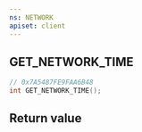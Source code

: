 ```yaml
---
ns: NETWORK
apiset: client
---
```

## GET_NETWORK_TIME

```c
// 0x7A5487FE9FAA6B48
int GET_NETWORK_TIME();
```



## Return value

